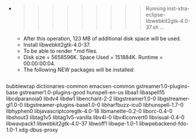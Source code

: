 * >>>>>>>>> Running inst-xtra-eclipse-libwebkit2gtk-4.0-37.sh ...
  * After this operation, 123 MB of additional disk space will be used.
  * Install libwebkit2gtk-4.0-37.
  * To be able to render *.md files.
  * Disk size = 5658596K. Space Used = 151884K. Runtime = 00:00:00:04.
  * The following NEW packages will be installed:
  ```bash
bubblewrap dictionaries-common emacsen-common gstreamer1.0-plugins-base gstreamer1.0-plugins-good
hunspell-en-us libaa1 libaspell15 libcdparanoia0 libdv4
libdw1 libenchant-2-2 libgstreamer1.0-0 libgstreamer-gl1.0-0 libgstreamer-plugins-base1.0-0
libharfbuzz-icu0 libhunspell-1.7-0 libhyphen0 libjavascriptcoregtk-4.0-18 libmanette-0.2-0
liborc-0.4-0 libshout3 libtag1v5 libtag1v5-vanilla libv4l-0
libv4lconvert0 libvisual-0.4-0 libwavpack1 libwebkit2gtk-4.0-37 libwoff1
libwpe-1.0-1 libwpebackend-fdo-1.0-1 xdg-dbus-proxy
  ```

